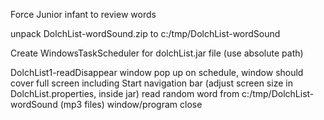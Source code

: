 Force Junior infant to review words

unpack DolchList-wordSound.zip to c:/tmp/DolchList-wordSound

Create WindowsTaskScheduler for dolchList.jar file (use absolute path)

DolchList1-readDisappear 
	window pop up on schedule, 
	window should cover full screen including Start navigation bar (adjust screen size in DolchList.properties, inside jar)
	read random word from c:/tmp/DolchList-wordSound  (mp3 files)
	window/program close
	
	
